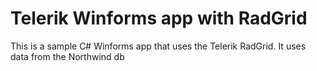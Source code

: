 # Telerik Winforms app with RadGrid

This is a sample C# Winforms app that uses the Telerik RadGrid.  It uses data from the Northwind db

